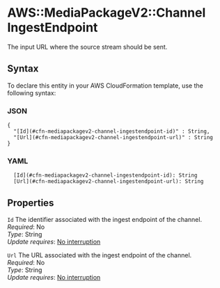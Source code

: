# AWS::MediaPackageV2::Channel IngestEndpoint<a name="aws-properties-mediapackagev2-channel-ingestendpoint"></a>

The input URL where the source stream should be sent\.

## Syntax<a name="aws-properties-mediapackagev2-channel-ingestendpoint-syntax"></a>

To declare this entity in your AWS CloudFormation template, use the following syntax:

### JSON<a name="aws-properties-mediapackagev2-channel-ingestendpoint-syntax.json"></a>

```
{
  "[Id](#cfn-mediapackagev2-channel-ingestendpoint-id)" : String,
  "[Url](#cfn-mediapackagev2-channel-ingestendpoint-url)" : String
}
```

### YAML<a name="aws-properties-mediapackagev2-channel-ingestendpoint-syntax.yaml"></a>

```
  [Id](#cfn-mediapackagev2-channel-ingestendpoint-id): String
  [Url](#cfn-mediapackagev2-channel-ingestendpoint-url): String
```

## Properties<a name="aws-properties-mediapackagev2-channel-ingestendpoint-properties"></a>

`Id`  <a name="cfn-mediapackagev2-channel-ingestendpoint-id"></a>
The identifier associated with the ingest endpoint of the channel\.  
*Required*: No  
*Type*: String  
*Update requires*: [No interruption](https://docs.aws.amazon.com/AWSCloudFormation/latest/UserGuide/using-cfn-updating-stacks-update-behaviors.html#update-no-interrupt)

`Url`  <a name="cfn-mediapackagev2-channel-ingestendpoint-url"></a>
The URL associated with the ingest endpoint of the channel\.  
*Required*: No  
*Type*: String  
*Update requires*: [No interruption](https://docs.aws.amazon.com/AWSCloudFormation/latest/UserGuide/using-cfn-updating-stacks-update-behaviors.html#update-no-interrupt)
